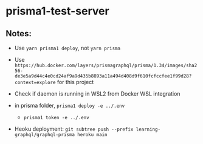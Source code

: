 # prisma1-test-server

## Notes:

- Use `yarn prisma1 deploy`, not `yarn prisma`
- Use `https://hub.docker.com/layers/prismagraphql/prisma/1.34/images/sha256-de3e5a9d44c4e0cd24af9a9d435b8893a11a494d408d9f610fcfccfee1f99d28?context=explore` for this project
- Check if daemon is running in WSL2 from Docker WSL integration

- in prisma folder, `prisma1 deploy -e ../.env`
  - `prisma1 token -e ../.env`

* Heoku deployment:
  `git subtree push --prefix learning-graphql/graphql-prisma heroku main`
